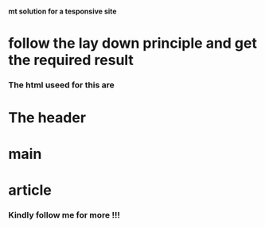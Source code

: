 #### mt solution for a tesponsive site
# follow the lay down principle and get the required result

### The html useed for this are
# The header
# main
# article

### Kindly follow me for more !!! 
